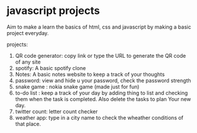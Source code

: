# javascript projects

Aim to make a learn the basics of html, css and javascript by making a basic project everyday.

projects:
1. QR code generator: copy link or type the URL to generate the QR code of any site
2. spotify: A basic spotify clone
3. Notes: A basic notes website to keep a track of your thoughts
4. password: view and hide u your password, check the password strength
5. snake game : nokia snake game (made just for fun)
6. to-do list : keep a track of your day by adding thing to list and checking them when the task is completed. Also delete the tasks to plan Your new day.
7. twitter count: letter count checker
8. weather app: type in a city name to check the wheather conditions of that place.

